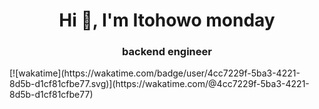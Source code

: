 <h1 align="center">Hi 👋, I'm Itohowo monday</h1>
<h3 align="center">backend engineer</h3>
[![wakatime](https://wakatime.com/badge/user/4cc7229f-5ba3-4221-8d5b-d1cf81cfbe77.svg)](https://wakatime.com/@4cc7229f-5ba3-4221-8d5b-d1cf81cfbe77)
